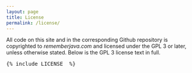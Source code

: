 ```yaml
---
layout: page
title: License
permalink: /license/
---
```


All code on this site and in the corresponding Github repository is copyrighted to *rememberjava.com* and licensed under the GPL 3 or later, unless otherwise stated. Below is the GPL 3 license text in full.

<pre>
{% include LICENSE  %}
</pre>
